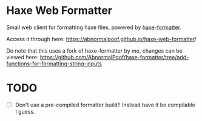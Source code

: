 # Haxe Web Formatter
Small web client for formatting haxe files, powered by [haxe-formatter](https://github.com/HaxeCheckstyle/haxe-formatter).

Access it through here: https://abnormalpoof.github.io/haxe-web-formatter!

Do note that this uses a fork of haxe-formatter by me, changes can be viewed here: https://github.com/AbnormalPoof/haxe-formatter/tree/add-functions-for-formatting-string-inputs

# TODO
- [ ] Don't use a pre-compiled formatter build!! Instead have it be compilable I guess.
